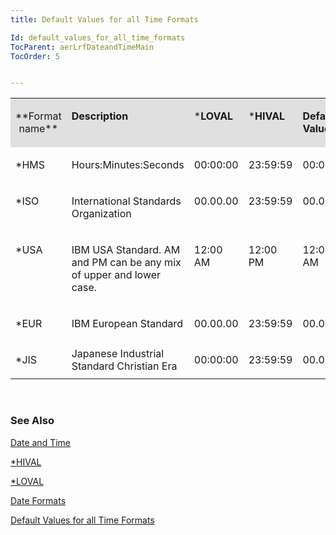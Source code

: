 ```yaml
---
title: Default Values for all Time Formats

Id: default_values_for_all_time_formats
TocParent: aerLrfDateandTimeMain
TocOrder: 5


---
```


<table id="Table2" style="WIDTH: 100%; border-spacing: 0px" cellspacing="0" width="100%" x-use-null-cells="x-use-null-cells"> <tr valign="top" style="x-cell-content-align: top"> <td colspan="1" rowspan="1" width="54" bgcolor="#e0e0e0"> <p align="center"> **Format <br /> name** 
</td>
        <td colspan="1" rowspan="1" width="139" bgcolor="#e0e0e0">

****Description**** 
</td>
        <td colspan="1" rowspan="1" width="84" bgcolor="#e0e0e0">

***LOVAL** 
</td>
        <td colspan="1" rowspan="1" width="84" bgcolor="#e0e0e0">

***HIVAL** 
</td>
        <td colspan="1" rowspan="1" width="72" bgcolor="#e0e0e0">

**Default<br /> Value** 
</td>
        </tr>
        <tr valign="top" style="x-cell-content-align: top">
            <td colspan="1" rowspan="1" width="54">

*HMS 
</td>
            <td colspan="1" rowspan="1" width="139">

Hours:Minutes:Seconds 
</td>
            <td colspan="1" rowspan="1" width="84">

00:00:00 
</td>
            <td colspan="1" rowspan="1" width="84">

23:59:59 
</td>
            <td colspan="1" rowspan="1" width="72">

00:00:00 
</td>
        </tr>
        <tr valign="top" style="x-cell-content-align: top">
            <td colspan="1" rowspan="1" width="54">

*ISO 
</td>
            <td colspan="1" rowspan="1" width="139">

International Standards Organization 
</td>
            <td colspan="1" rowspan="1" width="84">

00.00.00 
</td>
            <td colspan="1" rowspan="1" width="84">

23:59:59 
</td>
            <td colspan="1" rowspan="1" width="72">

00.00.00 
</td>
        </tr>
        <tr valign="top" style="x-cell-content-align: top">
            <td colspan="1" rowspan="1" width="54" height="54">

*USA 
</td>
            <td colspan="1" rowspan="1" width="139" height="54">

IBM USA Standard. AM and PM can be any mix of upper and lower case. 
</td>
            <td colspan="1" rowspan="1" width="84" height="54">

12:00 AM 
</td>
            <td colspan="1" rowspan="1" width="84" height="54">

12:00 PM 
</td>
            <td colspan="1" rowspan="1" width="72" height="54">

12:00 AM 
</td>
        </tr>
        <tr valign="top" style="x-cell-content-align: top">
            <td colspan="1" rowspan="1" width="54" height="31">

*EUR 
</td>
            <td colspan="1" rowspan="1" width="139" height="31">

IBM European Standard 
</td>
            <td colspan="1" rowspan="1" width="84" height="31">

00.00.00 
</td>
            <td colspan="1" rowspan="1" width="84" height="31">

23:59:59 
</td>
            <td colspan="1" rowspan="1" width="72" height="31">

00.00.00 
</td>
        </tr>
        <tr style="x-cell-content-align: top">
            <td colspan="1" rowspan="1" width="54">
                *JIS
            </td>
            <td colspan="1" rowspan="1" width="139">
                Japanese Industrial Standard
                Christian Era
            </td>
            <td colspan="1" rowspan="1" width="84">
                00:00:00
            </td>
            <td colspan="1" rowspan="1" width="84">

23:59:59 
</td>
            <td colspan="1" rowspan="1" width="72">

00.00.00 
</td>
        </tr>
</table>
        <br />
        </p>

### See Also
[Date and Time](ecrLrfDateandTimeMain.html)

[*HIVAL](STARHIVAL.html)

[*LOVAL](STARLOVAL.html)

[Date Formats](Date_Formats.html)

[Default Values for all Time Formats](default_values_for_all_time_formats.html) 
